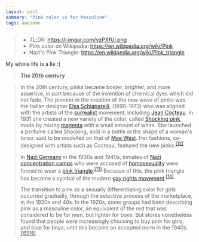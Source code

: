 ```yaml
---
layout: post
summary: "Pink color is for Masculine"
tags: awesome
---
```

> * TL;DR: https://i.imgur.com/vzPXfUi.png
> * Pink color on Wikipedia: https://en.wikipedia.org/wiki/Pink
> * Nazi's Pink Triangle: https://en.wikipedia.org/wiki/Pink_triangle

My whole life is a lie :(

> **The 20th century**

> <p>In the 20th century, pinks became bolder, brighter, and more assertive, in part because of the invention of chemical dyes which did not fade. The pioneer in the creation of the new wave of pinks was the Italian designer <a href="https://en.wikipedia.org/wiki/Elsa_Schiaparelli" title="Elsa Schiaparelli">Elsa Schiaparelli</a>, (1890-1973) who was aligned with the artists of the <a href="https://en.wikipedia.org/wiki/Surrealist" title="Surrealist" class="mw-redirect">surrealist</a> movement, including <a href="https://en.wikipedia.org/wiki/Jean_Cocteau" title="Jean Cocteau">Jean Cocteau</a>. In 1931 she created a new variety of the color, called <a href="https://en.wikipedia.org/wiki/Shocking_pink" title="Shocking pink" class="mw-redirect">Shocking pink</a>, made by mixing <a href="https://en.wikipedia.org/wiki/Magenta" title="Magenta">magenta</a> with a small amount of white. She launched a perfume called Shocking, sold in a bottle in the shape of a woman's torso, said to be modelled on that of <a href="https://en.wikipedia.org/wiki/Mae_West" title="Mae West">Mae West</a>. Her fashions, co-designed with artists such as Cocteau, featured the new pinks.<sup id="cite_ref-12" class="reference"><a href="#cite_note-12">[12]</a></sup></p>
>
> <p>In <a href="https://en.wikipedia.org/wiki/Nazi_Germany" title="Nazi Germany">Nazi Germany</a> in the 1930s and 1940s, inmates of <a href="https://en.wikipedia.org/wiki/Nazi_concentration_camps" title="Nazi concentration camps">Nazi concentration camps</a> who were accused of <a href="https://en.wikipedia.org/wiki/Homosexuality" title="Homosexuality">homosexuality</a> were forced to wear a <a href="https://en.wikipedia.org/wiki/Pink_triangle" title="Pink triangle">pink triangle</a>.<sup id="cite_ref-13" class="reference"><a href="#cite_note-13">[13]</a></sup> Because of this, the pink triangle has become a symbol of the modern <a href="https://en.wikipedia.org/wiki/Gay_rights_movement" title="Gay rights movement" class="mw-redirect">gay rights movement</a>.<sup id="cite_ref-14" class="reference"><a href="#cite_note-14">[14]</a></sup></p>
>
> <p>The transition to pink as a sexually differentiating color for girls occurred gradually, through the selective process of the marketplace, in the 1930s and 40s. In the 1920s, some groups had been describing pink as a masculine color, an equivalent of the red that was considered to be for men, but lighter for boys. But stores nonetheless found that people were increasingly choosing to buy pink for girls, and blue for boys, until this became an accepted norm in the 1940s.<sup id="cite_ref-15" class="reference"><a href="#cite_note-15">[15]</a></sup><sup id="cite_ref-npr-pink_16-0" class="reference"><a href="#cite_note-npr-pink-16">[16]</a></sup></p>
